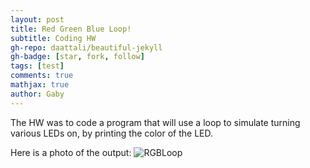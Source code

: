 ```yaml
---
layout: post
title: Red Green Blue Loop! 
subtitle: Coding HW 
gh-repo: daattali/beautiful-jekyll
gh-badge: [star, fork, follow]
tags: [test]
comments: true
mathjax: true
author: Gaby
---
```

The HW was to code a program that will use a loop to simulate turning various LEDs on, by printing the color of the LED.

Here is a photo of the output:
![RGBLoop](/assets/img/williamsf.jpeg) 

